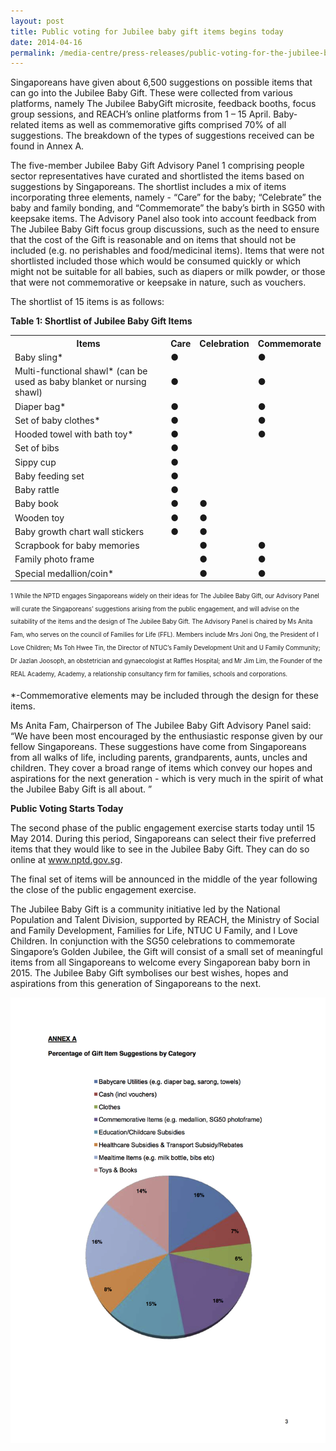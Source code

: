 ```yaml
---
layout: post
title: Public voting for Jubilee baby gift items begins today
date: 2014-04-16
permalink: /media-centre/press-releases/public-voting-for-the-jubilee-baby-gift-items/
---
```

Singaporeans have given about 6,500 suggestions on possible items that can go into the Jubilee Baby Gift. These were collected from various platforms, namely The Jubilee BabyGift microsite, feedback booths, focus group sessions, and REACH’s online platforms from 1 – 15 April. Baby-related items as well as commemorative gifts comprised 70% of all suggestions. The breakdown of the types of suggestions received can be found in Annex A.

The five-member Jubilee Baby Gift Advisory Panel 1 comprising people sector representatives have curated and shortlisted the items based on suggestions by Singaporeans. The shortlist includes a mix of items incorporating three elements, namely - “Care” for the baby; “Celebrate” the baby and family bonding, and “Commemorate” the baby’s birth in SG50 with keepsake items. The Advisory Panel also took into account feedback from The Jubilee Baby Gift focus group discussions, such as the need to ensure that the cost of the Gift is reasonable and on items that should not be included (e.g. no perishables and food/medicinal items). Items that were not shortlisted included those which would be consumed quickly or which might not be suitable for all babies, such as diapers or milk powder, or those that were not commemorative or keepsake in nature, such as vouchers.

The shortlist of 15 items is as follows:

**Table 1: Shortlist of Jubilee Baby Gift Items**

<table class="table-h">
  <tr>
    <th>Items</th>
    <th>Care</th>
    <th>Celebration</th>
    <th>Commemorate</th>
  </tr>
  <tr>
    <td>Baby sling*</td>
    <td>●</td>
    <td> </td>
    <td>●</td>
  </tr>
  
  <tr>
    <td>Multi-functional shawl* 
(can be used as baby blanket or nursing shawl)</td>
    <td>●</td>
    <td> </td>
    <td>●</td>
  </tr>
  
   <tr>
    <td>Diaper bag*</td>
    <td>●</td>
    <td> </td>
    <td>●</td>
  </tr>
  
   <tr>
    <td>Set of baby clothes*</td>
    <td>●</td>
    <td> </td>
    <td>●</td>
  </tr>
  
   <tr>
    <td>Hooded towel with bath toy*</td>
    <td>●</td>
    <td> </td>
    <td>●</td>
  </tr>
  
  <tr>
    <td>Set of bibs</td>
    <td>●</td>
    <td> </td>
    <td> </td>
  </tr>
  
  <tr>
    <td>Sippy cup</td>
    <td>●</td>
    <td> </td>
    <td> </td>
  </tr>
  
  <tr>
    <td>Baby feeding set</td>
    <td>●</td>
    <td> </td>
    <td> </td>
  </tr>
  
   <tr>
    <td>Baby rattle</td>
    <td>●</td>
    <td> </td>
    <td> </td>
  </tr>
  
  <tr>
    <td>Baby book</td>
    <td>●</td>
    <td>●</td>
    <td> </td>
  </tr>
  
  <tr>
    <td>Wooden toy</td>
    <td>●</td>
    <td>●</td>
    <td> </td>
  </tr>
  
  <tr>
    <td>Baby growth chart wall stickers</td>
    <td>●</td>
    <td>●</td>
    <td> </td>
  </tr>
  
  <tr>
    <td>Scrapbook for baby memories</td>
    <td></td>
    <td>●</td>
    <td>●</td>
  </tr>
  
  <tr>
    <td>Family photo frame</td>
    <td></td>
    <td>●</td>
    <td>●</td>
  </tr>
  
   <tr>
    <td>Special medallion/coin*</td>
    <td></td>
    <td>●</td>
    <td>●</td>
  </tr>
  
  
</table>


<sub><sup>1 While the NPTD engages Singaporeans widely on their ideas for The Jubilee Baby Gift, our Advisory Panel will curate the Singaporeans’ suggestions arising from the public engagement, and will advise on the suitability of the items and the design of The Jubilee Baby Gift. 
The Advisory Panel is chaired by Ms Anita Fam, who serves on the council of Families for Life (FFL). Members include Mrs Joni Ong, the President of I Love Children; Ms Toh Hwee Tin, the Director of NTUC’s Family Development Unit and U Family Community; Dr Jazlan Joosoph, an obstetrician and gynaecologist at Raffles Hospital; and Mr Jim Lim, the Founder of the REAL Academy, Academy, a relationship consultancy firm for families, schools and corporations.</sup>

  *-Commemorative elements may be included through the design for these items.

Ms Anita Fam, Chairperson of The Jubilee Baby Gift Advisory Panel said: “We have been most encouraged by the enthusiastic response given by our fellow Singaporeans. These suggestions have come from Singaporeans from all walks of life, including parents, grandparents, aunts, uncles and children. They cover a broad range of items which convey our hopes and aspirations for the next generation - which is very much in the spirit of what the Jubilee Baby Gift is all about. ”

**Public Voting Starts Today**

The second phase of the public engagement exercise starts today until 15 May 2014. During this period, Singaporeans can select their five preferred items that they would like to see in the Jubilee Baby Gift. They can do so online at www.nptd.gov.sg.

The final set of items will be announced in the middle of the year following the close of the public engagement exercise.

The Jubilee Baby Gift is a community initiative led by the National Population and Talent Division, supported by REACH, the Ministry of Social and Family Development, Families for Life, NTUC U Family, and I Love Children. In conjunction with the SG50 celebrations to commemorate Singapore’s Golden Jubilee, the Gift will consist of a small set of meaningful items from all Singaporeans to welcome every Singaporean baby born in 2015. The Jubilee Baby Gift symbolises our best wishes, hopes and aspirations from this generation of Singaporeans to the next.

![Jubilee-chart](/images/press%20release%20images/public-voting-for-the-jubilee-baby-gift-begins-today.jpg)